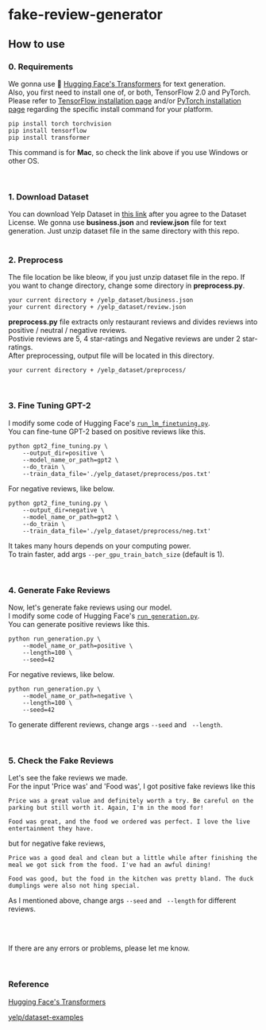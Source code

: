 # fake-review-generator

## How to use

### 0. Requirements

We gonna use :hugs: [Hugging Face's Transformers](https://github.com/huggingface/transformers) for text generation.  
Also, you first need to install one of, or both, TensorFlow 2.0 and PyTorch. Please refer to [TensorFlow installation page](https://www.tensorflow.org/install/pip#tensorflow-2.0-rc-is-available) and/or [PyTorch installation page](https://pytorch.org/get-started/locally/#start-locally) regarding the specific install command for your platform.  

```
pip install torch torchvision
pip install tensorflow
pip install transformer
```
This command is for **Mac**, so check the link above if you use Windows or other OS.

<br>

### 1. Download Dataset

You can download Yelp Dataset in [this link](https://www.yelp.com/dataset/challenge) after you agree to the Dataset License. We gonna use **business.json** and **review.json** file for text generation. Just unzip dataset file in the same directory with this repo.  
<br>

### 2. Preprocess

The file location be like bleow, if you just unzip dataset file in the repo. If you want to change directory,  change some directory in **preprocess.py**.

```
your current directory + /yelp_dataset/business.json
your current directory + /yelp_dataset/review.json
```

**preprocess.py** file extracts only restaurant reviews and divides reviews into positive / neutral / negative reviews.  
Postivie reviews are 5, 4 star-ratings and Negative reviews are under 2 star-ratings.  
After preprocessing, output file will be located in this directory.

```
your current directory + /yelp_dataset/preprocess/
```

<br>

### 3. Fine Tuning GPT-2

I modify some code of Hugging Face's [`run_lm_finetuning.py`](https://github.com/huggingface/transformers/blob/master/examples/run_lm_finetuning.py).  
You can fine-tune GPT-2 based on positive reviews like this.  

```
python gpt2_fine_tuning.py \
    --output_dir=positive \
    --model_name_or_path=gpt2 \
    --do_train \
    --train_data_file='./yelp_dataset/preprocess/pos.txt'
```

For negative reviews, like below.

```
python gpt2_fine_tuning.py \
    --output_dir=negative \
    --model_name_or_path=gpt2 \
    --do_train \
    --train_data_file='./yelp_dataset/preprocess/neg.txt'
```
It takes many hours depends on your computing power.  
To train faster, add args ```--per_gpu_train_batch_size``` (default is 1).  

<br>

### 4. Generate Fake Reviews

Now, let's generate fake reviews using our model.  
I modify some code of Hugging Face's [`run_generation.py`](https://github.com/huggingface/transformers/blob/master/examples/run_generation.py).  
You can generate positive reviews like this.  

```
python run_generation.py \
    --model_name_or_path=positive \
    --length=100 \
    --seed=42
```

For negative reviews, like below.

```
python run_generation.py \
    --model_name_or_path=negative \
    --length=100 \
    --seed=42
```

To generate different reviews, change args ``--seed`` and `` --length``.  
  
<br>

### 5. Check the Fake Reviews

Let's see the fake reviews we made.  
For the input 'Price was' and 'Food was', I got positive fake reviews like this

```
Price was a great value and definitely worth a try. Be careful on the parking but still worth it. Again, I'm in the mood for!

Food was great, and the food we ordered was perfect. I love the live entertainment they have.
```

but for negative fake reviews,

```
Price was a good deal and clean but a little while after finishing the meal we got sick from the food. I've had an awful dining!

Food was good, but the food in the kitchen was pretty bland. The duck dumplings were also not hing special.
```

As I mentioned above, change args ``--seed`` and `` --length`` for different reviews.

<br>
<br>

If there are any errors or problems, please let me know.  

<br>

### Reference

[Hugging Face's Transformers](https://github.com/huggingface/transformers)

[yelp/dataset-examples](https://github.com/Yelp/dataset-examples)

